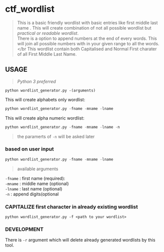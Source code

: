 # ctf_wordlist
> This is a basic friendly wordlist with basic entries like first middle last name . This will create combination of not all possible wordlist but *practical or readable wordlist*.</br>
> There is a option to append numbers at the end of every words. This will join all possible numbers with in your given range to all the words.</br
> This wordlist contain both Capitalised and Normal First charater of all First Middle Last Name.</br>

## USAGE
>_Python 3 preferred_
```
python wordlist_generator.py -(arguments)
```
This will create alphabets only wordlist:
```python
python wordlist_generator.py -fname -mname -lname
```
This will create alpha numeric wordlist:
```python
python wordlist_generator.py -fname -mname -lname -n
````
>the paramerts of `-n` will be asked later


### based on user input 

```python
python wordlist_generator.py -fname -mname -lname
```
>available arguments 

`-fname` : first name (required): <br/>
`-mname` : middle name (optional) <br/>
`-lname` : last name (optional) <br/>
`-n`     : append digits(optional

### CAPITALIZE first character in already existing wordlist
`python wordlist_generator.py -f <path to your wordlist>`

### DEVELOPMENT
There is `-r` argument which will delete already generated wordlists by this tool.




